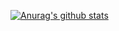 [![Anurag's github stats](https://github-readme-stats.vercel.app/api?username=ceosss&hide=contribs,prs&count_private=true&show_icons=true&theme=merko&title_color=00feca&text_color=00c896&icon_color=00feca)](https://github.com/anuraghazra/github-readme-stats)
